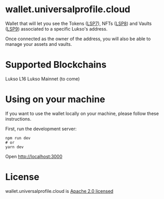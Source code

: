 # wallet.universalprofile.cloud

Wallet that will let you see the Tokens ([LSP7](https://docs.lukso.tech/standards/nft-2.0/LSP7-Digital-Asset)), NFTs ([LSP8](https://docs.lukso.tech/standards/nft-2.0/LSP8-Identifiable-Digital-Asset)) and Vaults ([LSP9](https://docs.lukso.tech/standards/smart-contracts/lsp9-vault)) associated to a specific Lukso's address.

Once connected as the owner of the address, you will also be able to manage your assets and vaults.

# Supported Blockchains

Lukso L16
Lukso Mainnet (to come)

# Using on your machine

If you want to use the wallet locally on your machine, please follow these instructions.

First, run the development server:

```
npm run dev
# or
yarn dev
```

Open [http://localhost:3000](http://localhost:3000)

# License

wallet.universalprofile.cloud is [Apache 2.0 licensed](./LICENSE)
